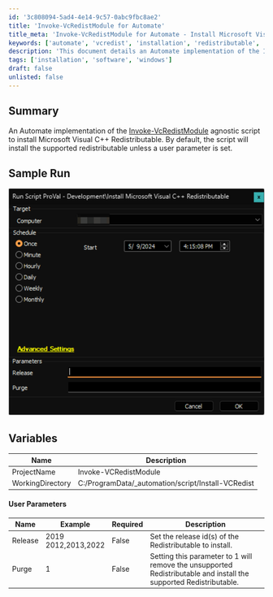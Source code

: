 ```yaml
---
id: '3c808094-5ad4-4e14-9c57-0abc9fbc8ae2'
title: 'Invoke-VcRedistModule for Automate'
title_meta: 'Invoke-VcRedistModule for Automate - Install Microsoft Visual C++ Redistributable'
keywords: ['automate', 'vcredist', 'installation', 'redistributable', 'script']
description: 'This document details an Automate implementation of the Invoke-VcRedistModule script, designed to install the Microsoft Visual C++ Redistributable. The script installs the supported redistributable by default but allows for user-defined parameters to customize the installation process.'
tags: ['installation', 'software', 'windows']
draft: false
unlisted: false
---
```

## Summary

An Automate implementation of the [Invoke-VcRedistModule](https://proval.itglue.com/DOC-5078775-15662701) agnostic script to install Microsoft Visual C++ Redistributable. By default, the script will install the supported redistributable unless a user parameter is set.

## Sample Run

![Sample Run](../../../static/img/Install-Microsoft-Visual-C++-Redistributable/image_1.png)

## Variables

| Name              | Description                           |
|-------------------|---------------------------------------|
| ProjectName       | Invoke-VCRedistModule                 |
| WorkingDirectory   | C:/ProgramData/_automation/script/Install-VCRedist |

#### User Parameters

| Name     | Example               | Required | Description                                                                                   |
|----------|-----------------------|----------|-----------------------------------------------------------------------------------------------|
| Release  | 2019<br>2012,2013,2022 | False    | Set the release id(s) of the Redistributable to install.                                   |
| Purge    | 1                     | False    | Setting this parameter to 1 will remove the unsupported Redistributable and install the supported Redistributable. |






